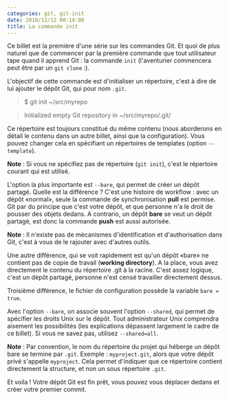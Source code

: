 ```yaml
---
categories: git, git-init
date: 2010/12/12 00:14:00
title: La commande init
---
```


Ce billet est la première d'une série sur les commandes Git. Et quoi de plus naturel que de commencer par la première commande que tout utilisateur tape quand il apprend Git : la commande `init` (l'aventurier commencera peut être par un `git clone` :).

L'objectif de cette commande est d'initialiser un répertoire, c'est à dire de lui ajouter le dépôt Git, qui pour nom `.git`.

>$ git init ~/src/myrepo

>Initialized empty Git repository in ~/src/myrepo/.git/

Ce répertoire est toujours constitué du même contenu (nous aborderons en détail le contenu dans un autre billet, ainsi que la configuration). Vous pouvez changer cela en spécifiant un répertoires de templates (option `--template`).

**Note** : Si vous ne spécifiez pas de répertoire (`git init`), c'est le répertoire courant qui est utilisé.

L'option la plus importante est `--bare`, qui permet de créer un dépôt partagé. Quelle est la différence ? C'est une histoire de workflow : avec un dépôt «normal», seule la commande de synchronisation **pull** est permise. Git par du principe que c'est votre dépôt, et que personne n'a le droit de pousser des objets dedans. A contrario, un dépôt **bare** se veut un dépôt partagé, est donc la commande **push** est aussi autorisée.

**Note** : Il n'existe pas de mécanismes d'identification et d'authorisation dans Git, c'est à vous de le rajouter avec d'autres outils.

Une autre différence, qui se voit rapidement est qu'un dépôt «bare» ne contient pas de copie de travail (**working directory**). A la place, vous avez directement le contenu du répertoire .git à la racine. C'est assez logique, c'est un dépôt partagé, personne n'est censé travailler directement dessus.

Troisième différence, le fichier de configuration possède la variable `bare = true`.

Avec l'option `--bare`, on associe souvent l'option `--shared`, qui permet de spécifier les droits Unix sur le dépôt. Tout administrateur Unix comprendra aisement les possibilités (les explications dépassent largement le cadre de ce billet). Si vous ne savez pas, utilisez `--shared=all`.

**Note** : Par convention, le nom du répertoire du projet qui héberge un dépôt bare se termine par `.git`. Exemple : `myproject.git`, alors que votre dépôt privé s'appelle `myproject`. Cela permet d'indiquer que ce répertoire contient directement la structure, et non un sous répertoire `.git`.

Et voila ! Votre dépôt Git est fin prêt, vous pouvez vous déplacer dedans et créer votre premier commit.
